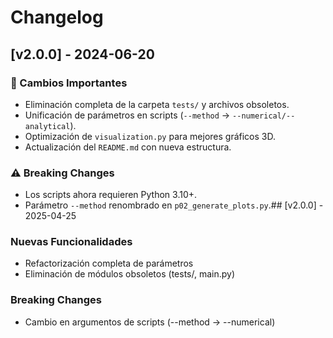 # Changelog

## [v2.0.0] - 2024-06-20
### 🚀 Cambios Importantes
- Eliminación completa de la carpeta `tests/` y archivos obsoletos.
- Unificación de parámetros en scripts (`--method` → `--numerical/--analytical`).
- Optimización de `visualization.py` para mejores gráficos 3D.
- Actualización del `README.md` con nueva estructura.

### ⚠️ Breaking Changes
- Los scripts ahora requieren Python 3.10+.
- Parámetro `--method` renombrado en `p02_generate_plots.py`.## [v2.0.0] - 2025-04-25
### Nuevas Funcionalidades
- Refactorización completa de parámetros
- Eliminación de módulos obsoletos (tests/, main.py)
### Breaking Changes
- Cambio en argumentos de scripts (--method → --numerical)
